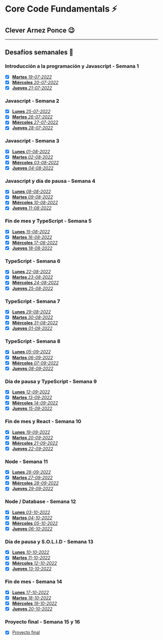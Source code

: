 # Core Code Fundamentals :zap: 
## Clever Arnez Ponce  :wink:
---
## Desafíos semanales  :orange_book:

### Introducción a la programación y Javascript - Semana 1

- [x] [**Martes** *19-07-2022*](/Week1/Martes-19-07-22.md) 
- [x] [**Miércoles** *20-07-2022*](/Week1/Miércoles-20-07-22.md) 
- [x] [**Jueves** *21-07-2022*](/Week1/Jueves-21-07-22.md) 

### Javascript - Semana 2

- [x] [**Lunes** *25-07-2022*](/Week2/Lunes-25-07-22.md) 
- [x] [**Martes** *26-07-2022*](/Week2/Martes-26-07-22.md) 
- [x] [**Miércoles** *27-07-2022*](/Week2/Miércoles-27-07-22.md) 
- [x] [**Jueves** *28-07-2022*](/Week2/Jueves-28-07-22.md) 

### Javascript - Semana 3

- [x] [**Lunes** *01-08-2022*](/Week3/Lunes-01-08-22.md) 
- [x] [**Martes** *02-08-2022*](/Week3/Martes-02-08-22.md) 
- [x] [**Miércoles** *03-08-2022*](/Week3/Miércoles-03-08-22.md) 
- [x] [**Jueves** *04-08-2022*](/Week3/Jueves-04-08-22.md) 

### Javascript y día de pausa - Semana 4

- [x] [**Lunes** *08-08-2022*](/Week4/Lunes-08-08-22.md) 
- [x] [**Martes** *09-08-2022*](/Week4/Martes-09-08-22.md) 
- [x] [**Miércoles** *10-08-2022*](/Week4/Miércoles-10-08-22.md) 
- [x] [**Jueves** *11-08-2022*](/Week4/Jueves-11-08-22.md) 

### Fin de mes y TypeScript - Semana 5

- [x] [**Lunes** *15-08-2022*](/Week5/Lunes-15-08-22.md) 
- [x] [**Martes** *16-08-2022*](/Week5/Martes-16-08-22.md) 
- [x] [**Miércoles** *17-08-2022*](/Week5/Miércoles-17-08-22.md) 
- [x] [**Jueves** *18-08-2022*](/Week5/Jueves-18-08-22.md) 

### TypeScript - Semana 6

- [x] [**Lunes** *22-08-2022*](/Week6/Lunes-22-08-22.md) 
- [x] [**Martes** *23-08-2022*](/Week6/Martes-23-08-22.md) 
- [x] [**Miércoles** *24-08-2022*](/Week6/Miércoles-24-08-22.md) 
- [x] [**Jueves** *25-08-2022*](/Week6/Jueves-25-08-22.md) 

### TypeScript - Semana 7

- [x] [**Lunes** *29-08-2022*](/Week7/Lunes-29-08-22.md) 
- [x] [**Martes** *30-08-2022*](/Week7/Martes-30-08-22.md) 
- [x] [**Miércoles** *31-08-2022*](/Week7/Miércoles-31-08-22.md) 
- [x] [**Jueves** *01-09-2022*](/Week7/Jueves-01-09-22.md) 

### TypeScript - Semana 8

- [x] [**Lunes** *05-09-2022*](/Week8/Lunes-05-09-22.md) 
- [x] [**Martes** *06-09-2022*](/Week8/Martes-06-09-22.md) 
- [x] [**Miércoles** *07-09-2022*](/Week8/Miércoles-07-09-22.md) 
- [x] [**Jueves** *08-09-2022*](/Week8/Jueves-08-09-22.md) 

### Día de pausa y TypeScript - Semana 9

- [x] [**Lunes** *12-09-2022*](/Week9/Lunes-12-09-22.md) 
- [x] [**Martes** *13-09-2022*](/Week9/Martes-13-09-22.md) 
- [x] [**Miércoles** *14-09-2022*](/Week9/Miércoles-14-09-22.md) 
- [x] [**Jueves** *15-09-2022*](/Week9/Jueves-15-09-22.md) 

### Fin de mes y React - Semana 10

- [x] [**Lunes** *19-09-2022*](/Week10/Lunes-19-09-22.md) 
- [x] [**Martes** *20-09-2022*](/Week10/Martes-20-09-22.md) 
- [x] [**Miércoles** *21-09-2022*](/Week10/Miércoles-21-09-22.md) 
- [x] [**Jueves** *22-09-2022*](/Week10/Jueves-22-09-22.md) 

### Node - Semana 11

- [x] [**Lunes** *26-09-2022*](/Week11/Lunes-26-09-22.md) 
- [x] [**Martes** *27-09-2022*](/Week11/Martes-27-09-22.md) 
- [x] [**Miércoles** *28-09-2022*](/Week11/Miércoles-28-09-22.md) 
- [x] [**Jueves** *29-09-2022*](/Week11/Jueves-29-09-22.md) 

### Node / Database - Semana 12

- [x] [**Lunes** *03-10-2022*](/Week12/Lunes-03-10-22.md) 
- [x] [**Martes** *04-10-2022*](/Week12/Martes-04-10-22.md) 
- [x] [**Miércoles** *05-10-2022*](/Week12/Miércoles-05-10-22.md) 
- [x] [**Jueves** *06-10-2022*](/Week12/Jueves-06-10-22.md)

### Día de pausa y S.O.L.I.D - Semana 13

- [x] [**Lunes** *10-10-2022*](/Week13/Lunes-10-10-22.md) 
- [x] [**Martes** *11-10-2022*](/Week13/Martes-11-10-22.md) 
- [x] [**Miércoles** *12-10-2022*](/Week13/Miércoles-12-10-22.md) 
- [x] [**Jueves** *13-10-2022*](/Week13/Jueves-13-10-22.md) 

### Fin de mes - Semana 14

- [x] [**Lunes** *17-10-2022*](/Week14/Lunes-17-10-22.md) 
- [x] [**Martes** *18-10-2022*](/Week14/Martes-18-10-22.md) 
- [x] [**Miércoles** *19-10-2022*](/Week14/Miércoles-19-10-22.md) 
- [x] [**Jueves** *20-10-2022*](/Week14/Jueves-20-10-22.md) 

### Proyecto final - Semana 15 y 16

- [x] [Proyecto final]()
